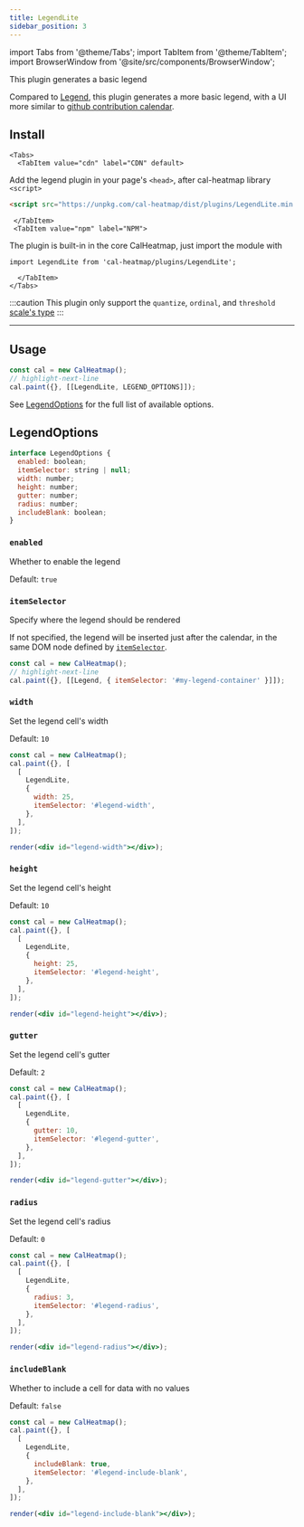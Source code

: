 ```yaml
---
title: LegendLite
sidebar_position: 3
---
```


import Tabs from '@theme/Tabs';
import TabItem from '@theme/TabItem';
import BrowserWindow from '@site/src/components/BrowserWindow';

<p className="subhead">This plugin generates a basic legend</p>

Compared to [Legend](plugins/legend.md), this plugin generates a more basic legend, with a UI
more similar to [github contribution calendar](https://docs.github.com/en/account-and-profile/setting-up-and-managing-your-github-profile/managing-contribution-settings-on-your-profile/viewing-contributions-on-your-profile#contributions-calendar).

## Install

```mdx-code-block
<Tabs>
  <TabItem value="cdn" label="CDN" default>
```

Add the legend plugin in your page's `<head>`, after cal-heatmap library `<script>`

```html
<script src="https://unpkg.com/cal-heatmap/dist/plugins/LegendLite.min.js"></script>
```

```mdx-code-block
 </TabItem>
 <TabItem value="npm" label="NPM">
```

The plugin is built-in in the core CalHeatmap, just import the module with

```
import LegendLite from 'cal-heatmap/plugins/LegendLite';
```

```mdx-code-block
  </TabItem>
</Tabs>
```

:::caution
This plugin only support the `quantize`, `ordinal`, and `threshold` [scale's type](options/scale.md#type)
:::

<hr />

## Usage

```js
const cal = new CalHeatmap();
// highlight-next-line
cal.paint({}, [[LegendLite, LEGEND_OPTIONS]]);
```

See [LegendOptions](#legendoptions) for the full list of available options.

## LegendOptions

```js
interface LegendOptions {
  enabled: boolean;
  itemSelector: string | null;
  width: number;
  height: number;
  gutter: number;
  radius: number;
  includeBlank: boolean;
}
```

### `enabled`

Whether to enable the legend

Default: `true`

### `itemSelector`

Specify where the legend should be rendered

If not specified, the legend will be inserted just after the calendar, in the same DOM node defined by [`itemSelector`](/options/itemSelector.md).

```js
const cal = new CalHeatmap();
// highlight-next-line
cal.paint({}, [[Legend, { itemSelector: '#my-legend-container' }]]);
```

### `width`

Set the legend cell's width

Default: `10`

<BrowserWindow>

```jsx live noInline
const cal = new CalHeatmap();
cal.paint({}, [
  [
    LegendLite,
    {
      width: 25,
      itemSelector: '#legend-width',
    },
  ],
]);

render(<div id="legend-width"></div>);
```

</BrowserWindow>

### `height`

Set the legend cell's height

Default: `10`

<BrowserWindow>

```jsx live noInline
const cal = new CalHeatmap();
cal.paint({}, [
  [
    LegendLite,
    {
      height: 25,
      itemSelector: '#legend-height',
    },
  ],
]);

render(<div id="legend-height"></div>);
```

</BrowserWindow>

### `gutter`

Set the legend cell's gutter

Default: `2`

<BrowserWindow>

```jsx live noInline
const cal = new CalHeatmap();
cal.paint({}, [
  [
    LegendLite,
    {
      gutter: 10,
      itemSelector: '#legend-gutter',
    },
  ],
]);

render(<div id="legend-gutter"></div>);
```

</BrowserWindow>

### `radius`

Set the legend cell's radius

Default: `0`

<BrowserWindow>

```jsx live noInline
const cal = new CalHeatmap();
cal.paint({}, [
  [
    LegendLite,
    {
      radius: 3,
      itemSelector: '#legend-radius',
    },
  ],
]);

render(<div id="legend-radius"></div>);
```

</BrowserWindow>

### `includeBlank`

Whether to include a cell for data with no values

Default: `false`

<BrowserWindow>

```jsx live noInline
const cal = new CalHeatmap();
cal.paint({}, [
  [
    LegendLite,
    {
      includeBlank: true,
      itemSelector: '#legend-include-blank',
    },
  ],
]);

render(<div id="legend-include-blank"></div>);
```

</BrowserWindow>
